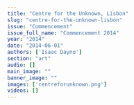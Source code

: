 ```yaml
---
title: "Centre for the Unknown, Lisbon"
slug: "centre-for-the-unknown-lisbon"
issue: "Commencement"
issue_full_name: "Commencement 2014"
year: "2014"
date: "2014-06-01"
authors: ['Isaac Dayno']
section: "art"
audio: []
main_image: ""
banner_image: ""
images: ['centreforunknown.png']
videos: []
---
```

